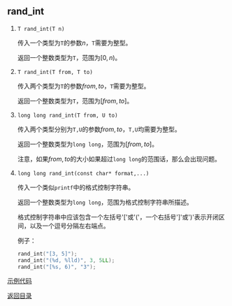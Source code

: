 ## rand_int

1. `T rand_int(T n)` 

   传入一个类型为`T`的参数$n$，`T`需要为整型。

   返回一个整数类型为`T`，范围为$[0,n)$。

2. `T rand_int(T from, T to)` 

   传入两个类型为`T`的参数$from, to$，`T`需要为整型。

   返回一个整数类型为`T`，范围为$[from, to]$。

3. `long long rand_int(T from, U to)` 

   传入两个类型分别为`T,U`的参数$from, to$，`T,U`均需要为整型。

   返回一个整数类型为`long long`，范围为$[from, to]$。

   注意，如果$from,to$的大小如果超过`long long`的范围话，那么会出现问题。

4. `long long rand_int(const char* format,...)` 

   传入一个类似`printf`中的格式控制字符串。

   返回一个整数类型为`long long`，范围为格式控制字符串所描述。

   格式控制字符串中应该包含一个左括号'['或'('，一个右括号']'或')'表示开闭区间，以及一个逗号分隔左右端点。

   例子：

   ```cpp
   rand_int("[3, 5]");
   rand_int("(%d, %lld)", 3, 5LL);
   rand_int("[%s, 6)", "3");
   ```

[示例代码](../../../examples/rand_int.cpp)

[返回目录](../../home.md)

